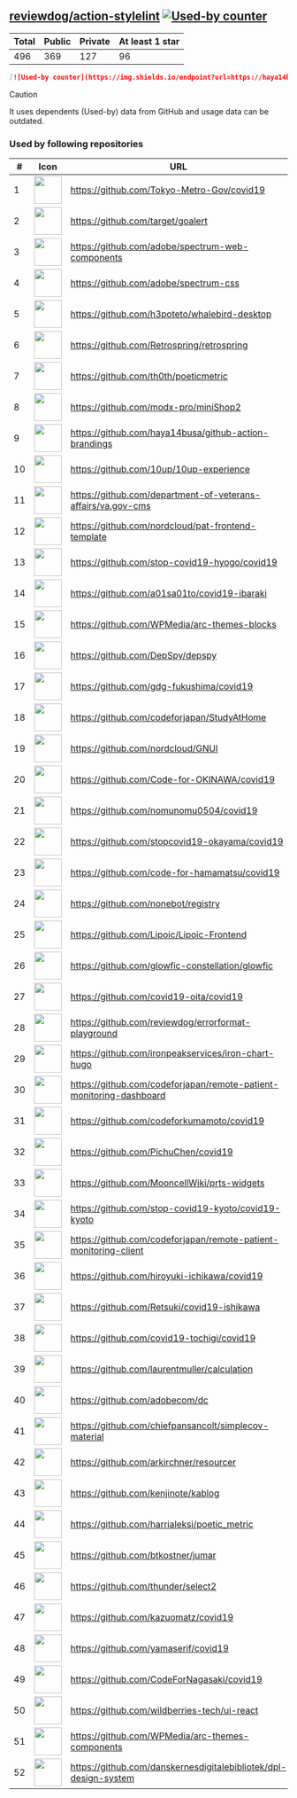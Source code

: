 





## [reviewdog/action-stylelint](https://github.com/reviewdog/action-stylelint) [![Used-by counter](https://img.shields.io/endpoint?url=https://haya14busa.github.io/github-used-by/data/reviewdog/action-stylelint/shieldsio.json)](https://github.com/haya14busa/github-used-by/tree/main/repo/reviewdog/action-stylelint)

| Total | Public | Private | At least 1 star
| ----- | ------ | ------- | ---------------
| 496 | 369 | 127 | 96 |

```md
[![Used-by counter](https://img.shields.io/endpoint?url=https://haya14busa.github.io/github-used-by/data/reviewdog/action-stylelint/shieldsio.json)](https://github.com/haya14busa/github-used-by/tree/main/repo/reviewdog/action-stylelint)
```

> [!CAUTION]
> It uses dependents (Used-by) data from GitHub and usage data can be outdated.

### Used by following repositories

| # | Icon | URL | Stars |
| -- | -- | -- | -- | 
|1|<img src="https://github.com/Tokyo-Metro-Gov.png" width=50 height=50>|https://github.com/Tokyo-Metro-Gov/covid19|6234|
|2|<img src="https://github.com/target.png" width=50 height=50>|https://github.com/target/goalert|2448|
|3|<img src="https://github.com/adobe.png" width=50 height=50>|https://github.com/adobe/spectrum-web-components|1397|
|4|<img src="https://github.com/adobe.png" width=50 height=50>|https://github.com/adobe/spectrum-css|1231|
|5|<img src="https://github.com/h3poteto.png" width=50 height=50>|https://github.com/h3poteto/whalebird-desktop|923|
|6|<img src="https://github.com/Retrospring.png" width=50 height=50>|https://github.com/Retrospring/retrospring|284|
|7|<img src="https://github.com/th0th.png" width=50 height=50>|https://github.com/th0th/poeticmetric|263|
|8|<img src="https://github.com/modx-pro.png" width=50 height=50>|https://github.com/modx-pro/miniShop2|151|
|9|<img src="https://github.com/haya14busa.png" width=50 height=50>|https://github.com/haya14busa/github-action-brandings|149|
|10|<img src="https://github.com/10up.png" width=50 height=50>|https://github.com/10up/10up-experience|134|
|11|<img src="https://github.com/department-of-veterans-affairs.png" width=50 height=50>|https://github.com/department-of-veterans-affairs/va.gov-cms|101|
|12|<img src="https://github.com/nordcloud.png" width=50 height=50>|https://github.com/nordcloud/pat-frontend-template|57|
|13|<img src="https://github.com/stop-covid19-hyogo.png" width=50 height=50>|https://github.com/stop-covid19-hyogo/covid19|54|
|14|<img src="https://github.com/a01sa01to.png" width=50 height=50>|https://github.com/a01sa01to/covid19-ibaraki|41|
|15|<img src="https://github.com/WPMedia.png" width=50 height=50>|https://github.com/WPMedia/arc-themes-blocks|40|
|16|<img src="https://github.com/DepSpy.png" width=50 height=50>|https://github.com/DepSpy/depspy|39|
|17|<img src="https://github.com/gdg-fukushima.png" width=50 height=50>|https://github.com/gdg-fukushima/covid19|33|
|18|<img src="https://github.com/codeforjapan.png" width=50 height=50>|https://github.com/codeforjapan/StudyAtHome|31|
|19|<img src="https://github.com/nordcloud.png" width=50 height=50>|https://github.com/nordcloud/GNUI|30|
|20|<img src="https://github.com/Code-for-OKINAWA.png" width=50 height=50>|https://github.com/Code-for-OKINAWA/covid19|29|
|21|<img src="https://github.com/nomunomu0504.png" width=50 height=50>|https://github.com/nomunomu0504/covid19|28|
|22|<img src="https://github.com/stopcovid19-okayama.png" width=50 height=50>|https://github.com/stopcovid19-okayama/covid19|27|
|23|<img src="https://github.com/code-for-hamamatsu.png" width=50 height=50>|https://github.com/code-for-hamamatsu/covid19|26|
|24|<img src="https://github.com/nonebot.png" width=50 height=50>|https://github.com/nonebot/registry|25|
|25|<img src="https://github.com/Lipoic.png" width=50 height=50>|https://github.com/Lipoic/Lipoic-Frontend|19|
|26|<img src="https://github.com/glowfic-constellation.png" width=50 height=50>|https://github.com/glowfic-constellation/glowfic|18|
|27|<img src="https://github.com/covid19-oita.png" width=50 height=50>|https://github.com/covid19-oita/covid19|15|
|28|<img src="https://github.com/reviewdog.png" width=50 height=50>|https://github.com/reviewdog/errorformat-playground|13|
|29|<img src="https://github.com/ironpeakservices.png" width=50 height=50>|https://github.com/ironpeakservices/iron-chart-hugo|12|
|30|<img src="https://github.com/codeforjapan.png" width=50 height=50>|https://github.com/codeforjapan/remote-patient-monitoring-dashboard|12|
|31|<img src="https://github.com/codeforkumamoto.png" width=50 height=50>|https://github.com/codeforkumamoto/covid19|11|
|32|<img src="https://github.com/PichuChen.png" width=50 height=50>|https://github.com/PichuChen/covid19|11|
|33|<img src="https://github.com/MooncellWiki.png" width=50 height=50>|https://github.com/MooncellWiki/prts-widgets|10|
|34|<img src="https://github.com/stop-covid19-kyoto.png" width=50 height=50>|https://github.com/stop-covid19-kyoto/covid19-kyoto|10|
|35|<img src="https://github.com/codeforjapan.png" width=50 height=50>|https://github.com/codeforjapan/remote-patient-monitoring-client|9|
|36|<img src="https://github.com/hiroyuki-ichikawa.png" width=50 height=50>|https://github.com/hiroyuki-ichikawa/covid19|9|
|37|<img src="https://github.com/Retsuki.png" width=50 height=50>|https://github.com/Retsuki/covid19-ishikawa|9|
|38|<img src="https://github.com/covid19-tochigi.png" width=50 height=50>|https://github.com/covid19-tochigi/covid19|9|
|39|<img src="https://github.com/laurentmuller.png" width=50 height=50>|https://github.com/laurentmuller/calculation|8|
|40|<img src="https://github.com/adobecom.png" width=50 height=50>|https://github.com/adobecom/dc|7|
|41|<img src="https://github.com/chiefpansancolt.png" width=50 height=50>|https://github.com/chiefpansancolt/simplecov-material|7|
|42|<img src="https://github.com/arkirchner.png" width=50 height=50>|https://github.com/arkirchner/resourcer|7|
|43|<img src="https://github.com/kenjinote.png" width=50 height=50>|https://github.com/kenjinote/kablog|7|
|44|<img src="https://github.com/harrialeksi.png" width=50 height=50>|https://github.com/harrialeksi/poetic_metric|6|
|45|<img src="https://github.com/btkostner.png" width=50 height=50>|https://github.com/btkostner/jumar|6|
|46|<img src="https://github.com/thunder.png" width=50 height=50>|https://github.com/thunder/select2|6|
|47|<img src="https://github.com/kazuomatz.png" width=50 height=50>|https://github.com/kazuomatz/covid19|6|
|48|<img src="https://github.com/yamaserif.png" width=50 height=50>|https://github.com/yamaserif/covid19|6|
|49|<img src="https://github.com/CodeForNagasaki.png" width=50 height=50>|https://github.com/CodeForNagasaki/covid19|6|
|50|<img src="https://github.com/wildberries-tech.png" width=50 height=50>|https://github.com/wildberries-tech/ui-react|5|
|51|<img src="https://github.com/WPMedia.png" width=50 height=50>|https://github.com/WPMedia/arc-themes-components|5|
|52|<img src="https://github.com/danskernesdigitalebibliotek.png" width=50 height=50>|https://github.com/danskernesdigitalebibliotek/dpl-design-system|5|
